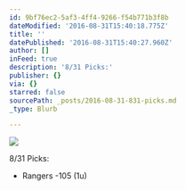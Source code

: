 ```yaml
---
id: 9bf76ec2-5af3-4ff4-9266-f54b771b3f8b
dateModified: '2016-08-31T15:40:18.775Z'
title: ''
datePublished: '2016-08-31T15:40:27.960Z'
author: []
inFeed: true
description: '8/31 Picks:'
publisher: {}
via: {}
starred: false
sourcePath: _posts/2016-08-31-831-picks.md
_type: Blurb

---
```

![](https://the-grid-user-content.s3-us-west-2.amazonaws.com/07201755-fc8a-4129-ad57-3d8c79319f96.jpg)

8/31 Picks:

* Rangers -105 (1u)